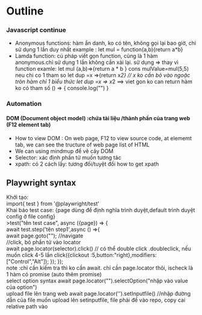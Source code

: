 # Outline
### Javascript continue
 * Anonymous functions: hàm ẩn danh, ko có tên, không gọi lại bao giờ, chỉ sử dụng 1 lần duy nhất
 example : let mul = function(a,b){return a*b}
* Lamda function: cú pháp viết gọn function, cũng là 1 hàm anonymous.chỉ sử dụng 1 lần không cần xài lại.
 sử dụng => thay vì function
        examle: let mul (a,b)=>{return a * b }
        cons mulValue=mul(5,5)
        neu chi co 1 tham so
        let dup =x =>{return x*2} // x ko cần bỏ vào ngoặc tròn
        hàm chỉ 1 biểu thức
        let dup =x => x*2 ==> viet gon ko can return
        hàm ko có tham số
        () => {
            console.log("")
        }
 ### Automation
#### DOM (Document object model) :chứa tài liệu /thành phần của trang web (F12 element tab)
* How to view DOM : On web page, F12 to view source code, at elememt tab, we can see the tructure of web page
list of HTML
* We can using mindmup  để vẽ  cây DOM 
* Selector: xác định phần tử muốn tương tác
* xpath: có 2 cách lấy: tương đối/tuyệt đối how to get xpath
## Playwright  syntax
Khởi tạo:
 <br>    import{ test } from '@playwright/test'
<br> Khai báo test case:  {page dùng để định nghĩa trình duyệt,default trình duyệt config ở file config}
<br> >test("tên test case", async ({page}) => {
  <br>   await test.step('tên step1',async () =>{
      <br>   await page.goto(""); //navigate
    <br>    //click, bỏ phần tử vào locator
      <br>   await page.locator(selector).click() // có thể double click .doubleclick, nếu muốn click 4-5 lần click({clickout :5,button:"right},modifiers: ["Control","Alt"]); 
    });
});
<br> note :chỉ cần kiếm tra thì ko cần await. chỉ cần page.locator thôi, ischeck là 1 hàm
có promise (auto thêm promise)
<br>select option syntax
await page.locator("").selectOption("nhập vào value của option")
<br>upload file lên trang web
await page.locator('').setInputfile()  //nhập đường dẫn của file muốn upload lên setinputfile, file phải để vào repo, copy cai relative path vào